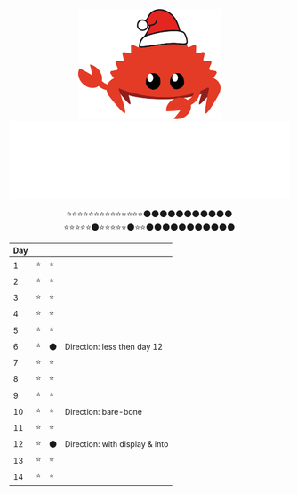 <div align="center">
    <img src="assets/Ferris.svg" alt="Ferris" width="256">
    
<!-- Logo -->
<picture>
    <img src="assets/logo.svg" alt="Advent of Code"/>
</picture>

⭐⭐⭐⭐⭐⭐⭐⭐⭐⭐⭐⭐⭐⭐🌑🌑🌑🌑🌑🌑🌑🌑🌑🌑🌑<br>
⭐⭐⭐⭐⭐🌑⭐⭐⭐⭐⭐🌑⭐⭐🌑🌑🌑🌑🌑🌑🌑🌑🌑🌑🌑<br>

|Day| |||
|---|---|---|---|
|1 |⭐|⭐||
|2 |⭐|⭐||
|3 |⭐|⭐||
|4 |⭐|⭐||
|5 |⭐|⭐||
|6 |⭐|🌑|Direction: less then day 12|
|7 |⭐|⭐||
|8 |⭐|⭐||
|9 |⭐|⭐||
|10|⭐|⭐|Direction: bare-bone|
|11|⭐|⭐||
|12|⭐|🌑|Direction: with display & into|
|13|⭐|⭐||
|14|⭐|⭐||


</div>